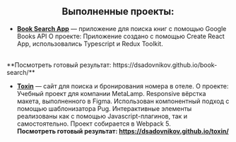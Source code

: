 <h2 align="center">Выполненные проекты:</h2>

- [**Book Search App**](https://github.com/dsadovnikov/book-search) — приложение для поиска книг с помощью Google Books API
 О проекте: Приложение создано с помощью Create React App, использовались Typescript и Redux Toolkit.
 <br />
 **Посмотреть готовый результат: https://dsadovnikov.github.io/book-search/**

- [**Toxin**](https://github.com/dsadovnikov/toxin) — сайт для поиска и бронирования номера в отеле.
 О проекте: Учебный проект для компании MetaLamp. Responsive вёрстка макета, выполненного в Figma. Использован компонентный подход с помощью шаблонизатора Pug.
 Интерактивные элементы реализованы как с помощью Javascript-плагинов, так и самостоятельно. Проект собирается в Webpack 5. <br />
 **Посмотреть готовый результат: https://dsadovnikov.github.io/toxin/**
